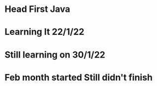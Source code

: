 # Head First Java
# Learning It 22/1/22
# Still learning on 30/1/22
# Feb month started Still didn't finish